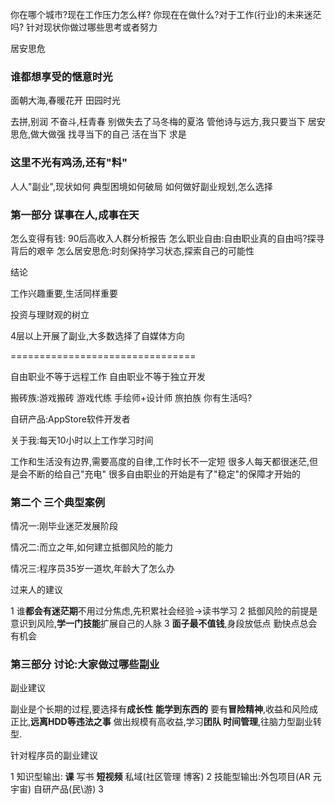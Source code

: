 你在哪个城市?现在工作压力怎么样?
你现在在做什么?对于工作(行业)的未来迷茫吗?
针对现状你做过哪些思考或者努力


居安思危


### 谁都想享受的惬意时光

面朝大海,春暖花开
田园时光


去拼,别润
不奋斗,枉青春
别做失去了马冬梅的夏洛
管他诗与远方,我只要当下
居安思危,做大做强
找寻当下的自己
活在当下
求是

### 这里不光有鸡汤,还有"料"

人人"副业",现状如何
典型困境如何破局
如何做好副业规划,怎么选择


###  第一部分 谋事在人,成事在天

怎么变得有钱: 90后高收入人群分析报告
怎么职业自由:自由职业真的自由吗?探寻背后的艰辛
怎么居安思危:时刻保持学习状态,探索自己的可能性



结论

工作兴趣重要,生活同样重要

投资与理财观的树立

4层以上开展了副业,大多数选择了自媒体方向

================================

自由职业不等于远程工作   自由职业不等于独立开发

搬砖族:游戏搬砖  游戏代练  手绘师+设计师  旅拍族
你有生活吗? 

自研产品:AppStore软件开发者


关于我:每天10小时以上工作学习时间


工作和生活没有边界,需要高度的自律,工作时长不一定短
很多人每天都很迷茫,但是会不断的给自己"充电"
很多自由职业的开始是有了"稳定"的保障才开始的


### 第二个 三个典型案例

情况一:刚毕业迷茫发展阶段

情况二:而立之年,如何建立抵御风险的能力

情况三:程序员35岁一道坎,年龄大了怎么办


过来人的建议

1  谁**都会有迷茫期**不用过分焦虑,先积累社会经验->读书学习
2  抵御风险的前提是意识到风险,**学一门技能**扩展自己的人脉
3  **面子最不值钱**,身段放低点 勤快点总会有机会


### 第三部分  讨论:大家做过哪些副业

副业建议

副业是个长期的过程,要选择有**成长性** **能学到东西的**
要有**冒险精神**,收益和风险成正比,**远离HDD等违法之事**
做出规模有高收益,学习**团队 时间管理**,往脑力型副业转型.


针对程序员的副业建议

1 知识型输出: **课**  写书  **短视频** 私域(社区管理  博客)
2 技能型输出:外包项目(AR 元宇宙)  自研产品(民\游)
3 
















 













